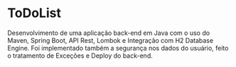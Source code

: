# ToDoList
Desenvolvimento de uma aplicação back-end em Java com o uso do Maven, Spring Boot, API Rest, Lombok e Integração com H2 Database Engine. Foi implementado também a segurança nos dados do usuário, feito o tratamento de Exceções e Deploy do back-end.
